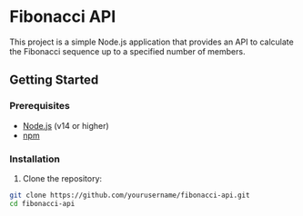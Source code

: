 # Fibonacci API

This project is a simple Node.js application that provides an API to calculate the Fibonacci sequence up to a specified number of members.

## Getting Started

### Prerequisites

- [Node.js](https://nodejs.org/) (v14 or higher)
- [npm](https://www.npmjs.com/)

### Installation

1. Clone the repository:

```bash
git clone https://github.com/yourusername/fibonacci-api.git
cd fibonacci-api

